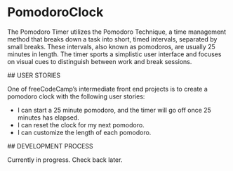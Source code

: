 # PomodoroClock
<p>The Pomodoro Timer utilizes the Pomodoro Technique, a time management method that breaks down a task into short, timed intervals, separated by small breaks. These intervals, also known as pomodoros, are usually 25 minutes in length. The timer sports a simplistic user interface and focuses on visual cues to distinguish between work and break sessions.</p>
## USER STORIES
<p>One of freeCodeCamp’s intermediate front end projects is to create a pomodoro clock with the following user stories:</p>
<ul>
  <li>I can start a 25 minute pomodoro, and the timer will go off once 25 minutes has elapsed.</li>
  <li>I can reset the clock for my next pomodoro.</li>
  <li>I can customize the length of each pomodoro.</li>
</ul>
## DEVELOPMENT PROCESS
<p>Currently in progress. Check back later.</p>
